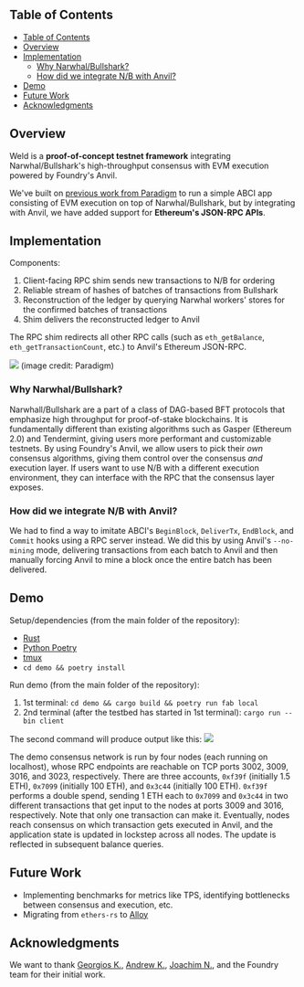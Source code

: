 ## Table of Contents
- [Table of Contents](#table-of-contents)
- [Overview](#overview)
- [Implementation](#implementation)
  - [Why Narwhal/Bullshark?](#why-narwhalbullshark)
  - [How did we integrate N/B with Anvil?](#how-did-we-integrate-nb-with-anvil)
- [Demo](#demo)
- [Future Work](#future-work)
- [Acknowledgments](#acknowledgments)

## Overview
Weld is a **proof-of-concept testnet framework** integrating Narwhal/Bullshark's high-throughput consensus with EVM execution powered by Foundry's Anvil.

We've built on [previous work from Paradigm](https://www.paradigm.xyz/2022/07/experiment-narwhal-bullshark-cosmos-stack) to run a simple ABCI app consisting of EVM execution on top of Narwhal/Bullshark, but by integrating with Anvil, we have added support for **Ethereum's JSON-RPC APIs**. 

## Implementation
Components:
1. Client-facing RPC shim sends new transactions to N/B for ordering
2. Reliable stream of hashes of batches of transactions from Bullshark
3. Reconstruction of the ledger by querying Narwhal workers' stores for the confirmed batches of transactions
4. Shim delivers the reconstructed ledger to Anvil

The RPC shim redirects all other RPC calls (such as `eth_getBalance`, `eth_getTransactionCount`, etc.) to Anvil's Ethereum JSON-RPC.

<img src="https://www.paradigm.xyz/static/experiment-narwhal-bullshark-cosmos-stack/anvil-node.png" />
(image credit: Paradigm)

### Why Narwhal/Bullshark?
Narwhall/Bullshark are a part of a class of DAG-based BFT protocols that emphasize high throughput for proof-of-stake blockchains. It is fundamentally different than existing algorithms such as Gasper (Ethereum 2.0) and Tendermint, giving users more performant and customizable testnets. By using Foundry's Anvil, we allow users to pick their _own_ consensus algorithms, giving them control over the consensus _and_ execution layer. If users want to use N/B with a different execution environment, they can interface with the RPC that the consensus layer exposes.

### How did we integrate N/B with Anvil?

We had to find a way to imitate ABCI's `BeginBlock`, `DeliverTx`, `EndBlock`, and `Commit` hooks using a RPC server instead. We did this by using Anvil's `--no-mining` mode, delivering transactions from each batch to Anvil and then manually forcing Anvil to mine a block once the entire batch has been delivered.

## Demo
Setup/dependencies (from the main folder of the repository):
* [Rust](https://www.rust-lang.org/)
* [Python Poetry](https://python-poetry.org/)
* [tmux](https://github.com/tmux/tmux)
* `cd demo && poetry install`

Run demo (from the main folder of the repository):
1. 1st terminal: `cd demo && cargo build && poetry run fab local`
2. 2nd terminal (after the testbed has started in 1st terminal): `cargo run --bin client`

The second command will produce output like this:
<img src="https://i.imgur.com/iNoymdG.gif" />

The demo consensus network is run by four nodes (each running on localhost), whose RPC endpoints are reachable on TCP ports 3002, 3009, 3016, and 3023, respectively. There are three accounts, `0xf39f` (initially 1.5 ETH), `0x7099` (initially 100 ETH), and `0x3c44` (initially 100 ETH). `0xf39f` performs a double spend, sending 1 ETH each to `0x7099` and `0x3c44` in two different transactions that get input to the nodes at ports 3009 and 3016, respectively. Note that only one transaction can make it. Eventually, nodes reach consensus on which transaction gets executed in Anvil, and the application state is updated in lockstep across all nodes. The update is reflected in subsequent balance queries.

## Future Work

* Implementing benchmarks for metrics like TPS, identifying bottlenecks between consensus and execution, etc.
* Migrating from `ethers-rs` to [Alloy](https://github.com/alloy-rs/core)

## Acknowledgments
We want to thank [Georgios K.](https://twitter.com/gakonst), [Andrew K.](https://twitter.com/a_kirillo), [Joachim N.](https://twitter.com/jneu_net), and the Foundry team for their initial work.
